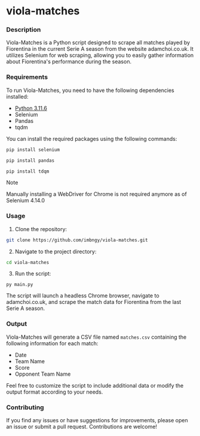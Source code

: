 # viola-matches

### Description
Viola-Matches is a Python script designed to scrape all matches played by Fiorentina in the current Serie A season from the website adamchoi.co.uk. It utilizes Selenium for web scraping, allowing you to easily gather information about Fiorentina's performance during the season.

### Requirements

To run Viola-Matches, you need to have the following dependencies installed:
- [Python 3.11.6](https://www.python.org/downloads/)
- Selenium
- Pandas
- tqdm

You can install the required packages using the following commands:

```bash
pip install selenium
```

```bash
pip install pandas
```

```bash
pip install tdqm
```

> [!NOTE]
> Manually installing a WebDriver for Chrome is not required anymore as of Selenium 4.14.0

### Usage 

1. Clone the repository:

```bash
git clone https://github.com/imbngy/viola-matches.git
```
2. Navigate to the project directory:

```bash
cd viola-matches
```
3. Run the script:

```
py main.py
```

The script will launch a headless Chrome browser, navigate to adamchoi.co.uk, and scrape the match data for Fiorentina from the last Serie A season.

### Output

Viola-Matches will generate a CSV file named `matches.csv` containing the following information for each match:

- Date
- Team Name
- Score
- Opponent Team Name

Feel free to customize the script to include additional data or modify the output format according to your needs.

### Contributing

If you find any issues or have suggestions for improvements, please open an issue or submit a pull request. Contributions are welcome!
